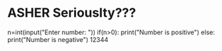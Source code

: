 # ASHER Seriouslty???
n=int(input("Enter number: "))
if(n>0):
    print("Number is positive")
else:
    print("Number is negative")
12344

